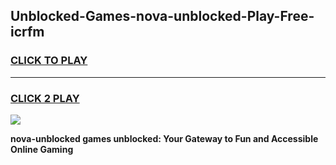 
## Unblocked-Games-nova-unblocked-Play-Free-icrfm
<h3>
<a href="https://premium76.site?title=nova-unblocked&ref=10A">CLICK TO PLAY</a></h3>
<hr>

<h3>
<a href="https://premium76.site?title=nova-unblocked&ref=10A">CLICK 2 PLAY</a>
  
</h3>

<a href="https://premium76.site?title=nova-unblocked&ref=10A"><img src="https://clearcache.store/games.png"></a>


**nova-unblocked games unblocked: Your Gateway to Fun and Accessible Online Gaming**
